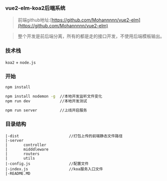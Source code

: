 ### vue2-elm-koa2后端系统
> 前端github地址:[https://github.com/Mohannnnn/vue2-elm](https://github.com/Mohannnnn/vue2-elm)

> 整个开发是前后端分离，所有的都是走的接口开发，不使用后端模板输出。

### 技术栈
`koa2` + `node.js`

### 开始
```bash
npm install

npm install nodemon -g  //本地开发监听文件变化
npm run dev             //本地开发测试

npm run server          //上线开启服务
```
### 目录结构
```
|-dist                      //打包上传的前端静态文件路径
|-server
|       controller
|       midddleware
|       routers
|       utils
|-config.js                 //配置文件       
|-index.js                  //koa服务入口文件
|-README.MD
```